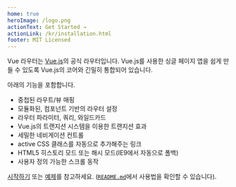 ```yaml
---
home: true
heroImage: /logo.png
actionText: Get Started →
actionLink: /kr/installation.html
footer: MIT Licensed
---
```


Vue 라우터는 [Vue.js](http://vuejs.org)의 공식 라우터입니다.
Vue.js를 사용한 싱글 페이지 앱을 쉽게 만들 수 있도록 Vue.js의 코어와 긴밀히 통합되어 있습니다.

아래의 기능을 포함합니다.

- 중첩된 라우트/뷰 매핑
- 모듈화된, 컴포넌트 기반의 라우터 설정
- 라우터 파라미터, 쿼리, 와일드카드
- Vue.js의 트랜지션 시스템을 이용한 트랜지션 효과
- 세밀한 네비게이션 컨트롤
- active CSS 클래스를 자동으로 추가해주는 링크
- HTML5 히스토리 모드 또는 해시 모드(IE9에서 자동으로 폴백)
- 사용자 정의 가능한 스크롤 동작

[시작하기](./guide/) 또는 [예제](https://github.com/zachhaber/vue-router-state/tree/dev/examples)를 참고하세요. ([`README.md`](https://github.com/zachhaber/vue-router-state/)에서 사용법을 확인할 수 있습니다).

<HomeSponsors />
